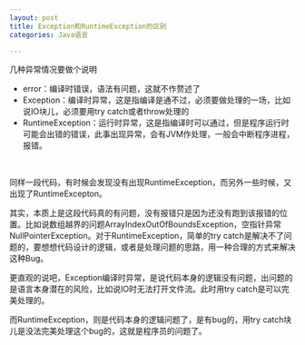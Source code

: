 ```yaml
---
layout: post
title: Exception和RuntimeException的区别
categories: Java语言

---
```


几种异常情况要做个说明

* error：编译时错误，语法有问题，这就不作赘述了
* Exception：编译时异常，这是指编译是通不过，必须要做处理的一场，比如说IO块儿，必须要用try catch或者throw处理的
* RuntimeException：运行时异常，这是指编译时可以通过，但是程序运行时可能会出错的错误，此事出现异常，会有JVM作处理，一般会中断程序进程，报错。

<br/>

同样一段代码，有时候会发现没有出现RuntimeException，而另外一些时候，又出现了RuntimeExcepton。

其实，本质上是这段代码真的有问题，没有报错只是因为还没有跑到该报错的位置。比如说数组越界的问题ArrayIndexOutOfBoundsException，空指针异常NullPointerException。对于RuntimeException，简单的try catch是解决不了问题的，要想想代码设计的逻辑，或者是处理问题的思路，用一种合理的方式来解决这种Bug。

更直观的说吧，Exception编译时异常，是说代码本身的逻辑没有问题，出问题的是语言本身潜在的风险，比如说IO时无法打开文件流。此时用try catch是可以完美处理的。

而RuntimeException，则是代码本身的逻辑问题了，是有bug的，用try catch块儿是没法完美处理这个bug的，这就是程序员的问题了。